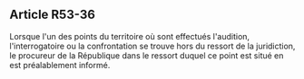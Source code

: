 Article R53-36
----
Lorsque l'un des points du territoire où sont effectués l'audition,
l'interrogatoire ou la confrontation se trouve hors du ressort de la
juridiction, le procureur de la République dans le ressort duquel ce point est
situé en est préalablement informé.
